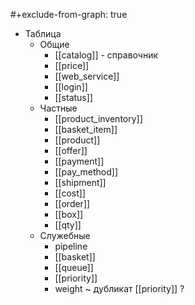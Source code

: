 #+exclude-from-graph: true

- Таблица
	- Общие
		- [[catalog]] - справочник
		- [[price]]
		- [[web_service]]
		- [[login]]
		- [[status]]
	- Частные
		- [[product_inventory]]
		- [[basket_item]]
		- [[product]]
		- [[offer]]
		- [[payment]]
		- [[pay_method]]
		- [[shipment]]
		- [[cost]]
		- [[order]]
		- [[box]]
		- [[qty]]
	- Служебные
		- pipeline
		- [[basket]]
		- [[queue]]
		- [[priority]]
		- weight ~ дубликат [[priority]] ?